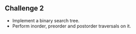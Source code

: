 ## Challenge 2

- Implement a binary search tree. 
- Perform inorder, preorder and postorder traversals on it.
